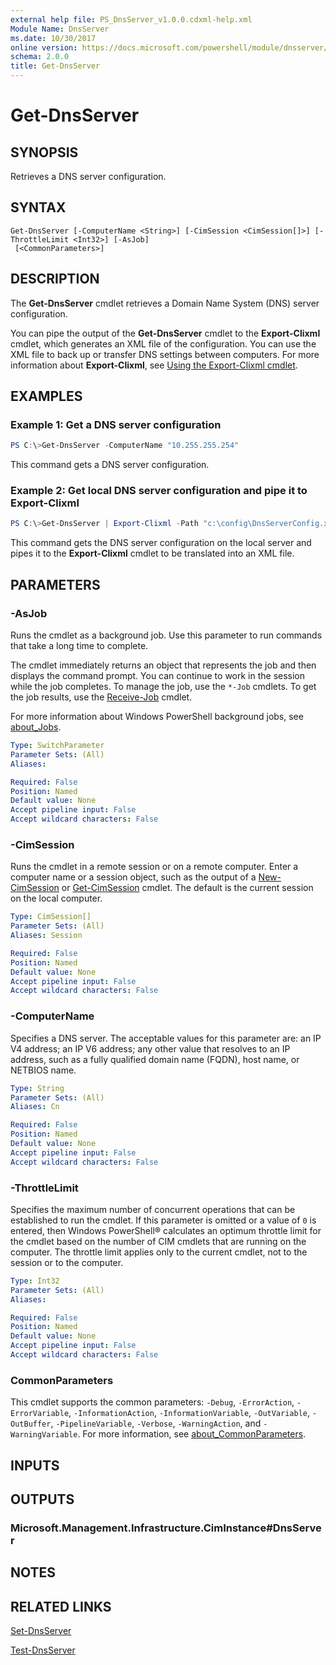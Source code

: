 ```yaml
---
external help file: PS_DnsServer_v1.0.0.cdxml-help.xml
Module Name: DnsServer
ms.date: 10/30/2017
online version: https://docs.microsoft.com/powershell/module/dnsserver/get-dnsserver?view=windowsserver2012r2-ps&wt.mc_id=ps-gethelp
schema: 2.0.0
title: Get-DnsServer
---
```


# Get-DnsServer

## SYNOPSIS
Retrieves a DNS server configuration.

## SYNTAX

```
Get-DnsServer [-ComputerName <String>] [-CimSession <CimSession[]>] [-ThrottleLimit <Int32>] [-AsJob]
 [<CommonParameters>]
```

## DESCRIPTION
The **Get-DnsServer** cmdlet retrieves a Domain Name System (DNS) server configuration.

You can pipe the output of the **Get-DnsServer** cmdlet to the **Export-Clixml** cmdlet, which generates an XML file of the configuration.
You can use the XML file to back up or transfer DNS settings between computers.
For more information about **Export-Clixml**, see [Using the Export-Clixml cmdlet](https://docs.microsoft.com/powershell/module/microsoft.powershell.utility/export-clixml).

## EXAMPLES

### Example 1: Get a DNS server configuration
```powershell
PS C:\>Get-DnsServer -ComputerName "10.255.255.254"
```

This command gets a DNS server configuration.

### Example 2: Get local DNS server configuration and pipe it to Export-Clixml
```powershell
PS C:\>Get-DnsServer | Export-Clixml -Path "c:\config\DnsServerConfig.xml"
```

This command gets the DNS server configuration on the local server and pipes it to the **Export-Clixml** cmdlet to be translated into an XML file.

## PARAMETERS

### -AsJob
Runs the cmdlet as a background job. Use this parameter to run commands that take a long time to complete. 

The cmdlet immediately returns an object that represents the job and then displays the command prompt. 
You can continue to work in the session while the job completes. 
To manage the job, use the `*-Job` cmdlets. 
To get the job results, use the [Receive-Job](https://go.microsoft.com/fwlink/?LinkID=113372) cmdlet. 

For more information about Windows PowerShell background jobs, see [about_Jobs](https://go.microsoft.com/fwlink/?LinkID=113251).

```yaml
Type: SwitchParameter
Parameter Sets: (All)
Aliases: 

Required: False
Position: Named
Default value: None
Accept pipeline input: False
Accept wildcard characters: False
```

### -CimSession
Runs the cmdlet in a remote session or on a remote computer.
Enter a computer name or a session object, such as the output of a [New-CimSession](https://go.microsoft.com/fwlink/p/?LinkId=227967) or [Get-CimSession](https://go.microsoft.com/fwlink/p/?LinkId=227966) cmdlet.
The default is the current session on the local computer.

```yaml
Type: CimSession[]
Parameter Sets: (All)
Aliases: Session

Required: False
Position: Named
Default value: None
Accept pipeline input: False
Accept wildcard characters: False
```

### -ComputerName
Specifies a DNS server. 
The acceptable values for this parameter are: an IP V4 address; an IP V6 address; any other value that resolves to an IP address, such as a fully qualified domain name (FQDN), host name, or NETBIOS name.

```yaml
Type: String
Parameter Sets: (All)
Aliases: Cn

Required: False
Position: Named
Default value: None
Accept pipeline input: False
Accept wildcard characters: False
```

### -ThrottleLimit
Specifies the maximum number of concurrent operations that can be established to run the cmdlet.
If this parameter is omitted or a value of `0` is entered, then Windows PowerShell® calculates an optimum throttle limit for the cmdlet based on the number of CIM cmdlets that are running on the computer.
The throttle limit applies only to the current cmdlet, not to the session or to the computer.

```yaml
Type: Int32
Parameter Sets: (All)
Aliases: 

Required: False
Position: Named
Default value: None
Accept pipeline input: False
Accept wildcard characters: False
```

### CommonParameters
This cmdlet supports the common parameters: `-Debug`, `-ErrorAction`, `-ErrorVariable`, `-InformationAction`, `-InformationVariable`, `-OutVariable`, `-OutBuffer`, `-PipelineVariable`, `-Verbose`, `-WarningAction`, and `-WarningVariable`. For more information, see [about_CommonParameters](https://go.microsoft.com/fwlink/?LinkID=113216).

## INPUTS

## OUTPUTS

### Microsoft.Management.Infrastructure.CimInstance#DnsServer

## NOTES

## RELATED LINKS

[Set-DnsServer](./Set-DnsServer.md)

[Test-DnsServer](./Test-DnsServer.md)

